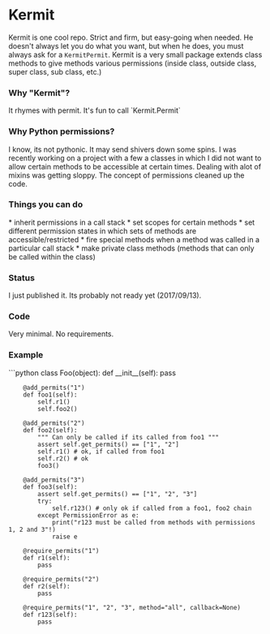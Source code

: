 <h1> Kermit </h1>

Kermit is one cool repo. Strict and firm, but easy-going when needed. He doesn't always let you
do what you want, but when he does, you must always ask for a `KermitPermit`. Kermit is a very small package extends class methods to give methods various permissions (inside class, outside class, super class, sub class, etc.)

<h3> Why "Kermit"? </h3>
It rhymes with permit. It's fun to call `Kermit.Permit`

<h3> Why Python permissions? </h3>
I know, its not pythonic. It may send shivers down some spins. I was recently working on a project with a few a classes in which I did not want to allow certain methods to be accessible at certain times. Dealing with alot of mixins was getting sloppy. The concept of permissions cleaned up the code.

<h3> Things you can do </h3>
* inherit permissions in a call stack
* set scopes for certain methods
* set different permission states in which sets of methods are accessible/restricted
* fire special methods when a method was called in a particular call stack
* make private class methods (methods that can only be called within the class)

<h3> Status </h3>
I just published it. Its probably not ready yet (2017/09/13).

<h3> Code </h3>
Very minimal. No requirements.

<h3> Example </h3>
```python
    class Foo(object):
        def __init__(self):
            pass

        @add_permits("1")
        def foo1(self):
            self.r1()
            self.foo2()

        @add_permits("2")
        def foo2(self):
            """ Can only be called if its called from foo1 """
            assert self.get_permits() == ["1", "2"]
            self.r1() # ok, if called from foo1
            self.r2() # ok
            foo3()

        @add_permits("3")
        def foo3(self):
            assert self.get_permits() == ["1", "2", "3"]
            try:
                self.r123() # only ok if called from a foo1, foo2 chain
            except PermissionError as e:
                print("r123 must be called from methods with permissions 1, 2 and 3"!)
                raise e

        @require_permits("1")
        def r1(self):
            pass

        @require_permits("2")
        def r2(self):
            pass

        @require_permits("1", "2", "3", method="all", callback=None)
        def r123(self):
            pass
```
